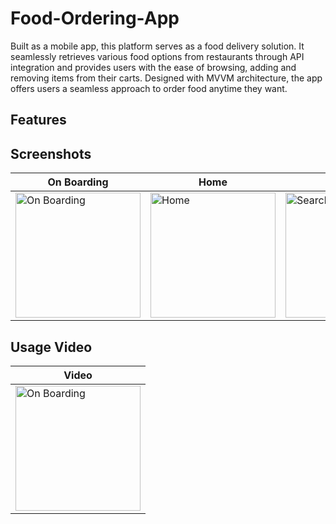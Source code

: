 # Food-Ordering-App

Built as a mobile app, this platform serves as a food delivery solution. It seamlessly retrieves various food options from restaurants through API integration and provides users with the ease of browsing, adding and removing items from their carts.
Designed with MVVM architecture, the app offers users a seamless approach to order food anytime they want.

## Features


## Screenshots
| On Boarding                                                                          | Home                                                                          | Search                                                                          | Food Detail                                                                          | Drawer                                                                          | Cart                                                                          
|---------------------------------------------------------------------------------|--------------------------------------------------------------------------------------|------------------------------------------------------------------------------------------|-------------------------------------------------------------------------------------|-----------------------------------------------------------------------------------------|-----------------------------------------------------------------------------------------|
| <img src="https://github.com/Honor13/Food-Ordering-App/assets/53227891/b3df5333-3520-42f2-9f95-c8a43e1778f3" alt="On Boarding" style="width:200px"/> | <img src="https://github.com/Honor13/Food-Ordering-App/assets/53227891/5be63e7c-aff1-48e3-93fb-111a5923008a" alt="Home" style="width:200px"/> | <img src="https://github.com/Honor13/Food-Ordering-App/assets/53227891/6f706140-5fa0-4d32-9a95-d5547b3af27c" alt="Search" style="width:200px"/> |  <img src="https://github.com/Honor13/Food-Ordering-App/assets/53227891/5a78b58c-5702-44f4-8942-b17f09af7103" alt="Food Detail" style="width:200px"/> | <img src="https://github.com/Honor13/Food-Ordering-App/assets/53227891/03b7a69d-dfcf-40da-bad1-6bd97d9fadcb" alt="Drawer" style="width:200px"/> | <img src="https://github.com/Honor13/Food-Ordering-App/assets/53227891/4618f538-fc8e-45b2-8e30-dbad3400c039" alt="Cart" style="width:200px"/> |

## Usage Video
| Video                                                                         |
|---------------------------------------------------------------------------------|
| <img src="(https://github.com/Honor13/Food-Ordering-App/assets/53227891/75d8c195-fa9b-4dba-8f57-d425d803ef7b" alt="On Boarding" style="width:200px"/> |
